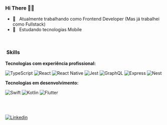 <h3> Hi There 👋🏼</h3>

- 💼 &nbsp; Atualmente trabalhando como Frontend Developer (Mas já trabalhei como Fullstack)
- 🌱 &nbsp; Estudando tecnologias Mobile

<br/>

<h3> &nbsp;Skills </h3>

**Tecnologias com experiência profissional:**

  ![TypeScript](https://img.shields.io/badge/-TypeScript-333333?style=flat&logo=TypeScript)
  ![React](https://img.shields.io/badge/-React-333333?style=flat&logo=react)
  ![React Native](https://img.shields.io/badge/-React%20Native-333333?style=flat&logo=react)
  ![Jest](https://img.shields.io/badge/-Jest-333333?style=flat&logo=jest)
  ![GraphQL](https://img.shields.io/badge/-GraphQL-333333?style=flat&logo=GraphQL)
  ![Express](https://img.shields.io/badge/-Express-333333?style=flat&logo=Express)
  ![Nest](https://img.shields.io/badge/-Nest-333333?style=flat&logo=NestJs)

  **Tecnologias em desenvolvimento:**
  
  ![Swift](https://img.shields.io/badge/-Swift-333333?style=flat&logo=Swift)
  ![Kotlin](https://img.shields.io/badge/-Kotlin-333333?style=flat&logo=Kotlin)
  ![Flutter](https://img.shields.io/badge/-Flutter-333333?style=flat&logo=Flutter)
  
<br/>

<!-- <a href="https://github.com/alessandrapaulaf">
  <img height="180em" src="https://github-readme-stats.vercel.app/api?username=alessandrapaulaf&theme=dracula&show_icons=true" />
</a> -->

<br/>

[![Linkedin](https://img.shields.io/badge/-LINKEDIN-blue?style=flat-square&logo=Linkedin&logoColor=white&link=https://www.linkedin.com/in/alessandra-de-paula1998/)](https://www.linkedin.com/in/alessandra-de-paula1998/)
